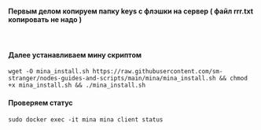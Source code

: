 #### Первым делом копируем папку keys с флэшки на сервер ( файл rrr.txt копировать не надо )

<br>

#### Далее устанавливаем мину скриптом
```
wget -O mina_install.sh https://raw.githubusercontent.com/sm-stranger/nodes-guides-and-scripts/main/mina/mina_install.sh && chmod +x mina_install.sh && ./mina_install.sh

```

#### Проверяем статус
```
sudo docker exec -it mina mina client status
```
